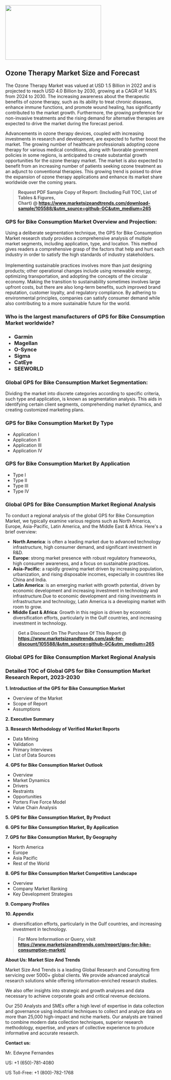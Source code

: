 <p><img class="alignnone size-medium wp-image-20088" src="https://ffe5etoiles.com/wp-content/uploads/2024/12/MST1-300x171.png" alt="" width="300" height="171" /></p><h2>Ozone Therapy Market Size and Forecast</h2><p>The Ozone Therapy Market was valued at USD 1.5 Billion in 2022 and is projected to reach USD 4.0 Billion by 2030, growing at a CAGR of 14.8% from 2024 to 2030. The increasing awareness about the therapeutic benefits of ozone therapy, such as its ability to treat chronic diseases, enhance immune functions, and promote wound healing, has significantly contributed to the market growth. Furthermore, the growing preference for non-invasive treatments and the rising demand for alternative therapies are expected to drive the market during the forecast period.</p><p>Advancements in ozone therapy devices, coupled with increasing investments in research and development, are expected to further boost the market. The growing number of healthcare professionals adopting ozone therapy for various medical conditions, along with favorable government policies in some regions, is anticipated to create substantial growth opportunities for the ozone therapy market. The market is also expected to benefit from an increasing number of patients seeking ozone treatment as an adjunct to conventional therapies. This growing trend is poised to drive the expansion of ozone therapy applications and enhance its market share worldwide over the coming years.</p></p><blockquote id="" class=""><strong>Request PDF Sample Copy of Report: (Including Full TOC, List of Tables &amp; Figures, Chart)&nbsp;@&nbsp;<strong><a href="https://www.marketsizeandtrends.com/download-sample/105588/&utm_source=github-GC&utm_medium=265" target="_blank">https://www.marketsizeandtrends.com/download-sample/105588/&utm_source=github-GC&utm_medium=265</a></strong></strong></blockquote><h3 id="" class="">GPS for Bike Consumption Market&nbsp;Overview and Projection:</h3><p id="" class="">Using a deliberate segmentation technique, the GPS for Bike Consumption Market research study provides a comprehensive analysis of multiple market segments, including application, type, and location. This method gives readers a comprehensive grasp of the factors that help and hurt each industry in order to satisfy the high standards of industry stakeholders. <br /> <br />Implementing sustainable practices involves more than just designing products; other operational changes include using renewable energy, optimizing transportation, and adopting the concepts of the circular economy. Making the transition to sustainability sometimes involves large upfront costs, but there are also long-term benefits, such improved brand reputation, customer loyalty, and regulatory compliance. By adhering to environmental principles, companies can satisfy consumer demand while also contributing to a more sustainable future for the world.</p><h3 id="" class="">Who is the largest manufacturers of&nbsp;GPS for Bike Consumption Market worldwide?</h3><h3 class=""><p><ul><li>Garmin </li><li> Magellan </li><li> O-Synce </li><li> Sigma </li><li> CatEye </li><li> SEEWORLD</li></ul></p></h3><h3 id="" class="">Global&nbsp;GPS for Bike Consumption Market Segmentation:</h3><p id="" class="">Dividing the market into discrete categories according to specific criteria, such type and application, is known as segmentation analysis. This aids in identifying certain client segments, comprehending market dynamics, and creating customized marketing plans.</p><h3 id="" class="">GPS for Bike Consumption Market&nbsp;By Type</h3><p><p><ul><li>Application I</li><li> Application II</li><li> Application III</li><li> Application IV</p></li></ul></p></p><h3 id="" class="">GPS for Bike Consumption Market&nbsp;By Application</h3><p class=""><p><ul><li>Type I</li><li> Type II</li><li> Type III</li><li> Type IV</li></ul></p></p><h3 id="" class="">Global GPS for Bike Consumption Market Regional Analysis</h3><p id="" class="">To conduct a regional analysis of the global GPS for Bike Consumption Market, we typically examine various regions such as North America, Europe, Asia-Pacific, Latin America, and the Middle East &amp; Africa. Here's a brief overview:</p><ul><li><strong>North America</strong>: is often a leading market due to advanced technology infrastructure, high consumer demand, and significant investment in R&amp;D.</li><li><strong>Europe</strong>: strong market presence with robust regulatory frameworks, high consumer awareness, and a focus on sustainable practices.</li><li><strong>Asia-Pacific</strong>: a rapidly growing market driven by increasing population, urbanization, and rising disposable incomes, especially in countries like China and India.</li><li><strong>Latin America</strong>: is an emerging market with growth potential, driven by economic development and increasing investment in technology and infrastructure.Due to economic development and rising investments in infrastructure and technology, Latin America is a developing market with room to grow.</li><li><strong>Middle East &amp; Africa</strong>: Growth in this region is driven by economic diversification efforts, particularly in the Gulf countries, and increasing investment in technology.</li></ul><blockquote id="" class=""><strong>Get a Discount On The Purchase Of This Report @ <strong><a href="https://www.marketsizeandtrends.com/ask-for-discount/105588/&utm_source=github-GC&utm_medium=265" target="_blank">https://www.marketsizeandtrends.com/ask-for-discount/105588/&utm_source=github-GC&utm_medium=265</a></strong></strong></blockquote><h3 id="" class="">Global GPS for Bike Consumption Market Regional Analysis</h3><h3 id="" class="">Detailed TOC of Global GPS for Bike Consumption Market Research Report, 2023-2030</h3><p id="" class=""><strong>1. Introduction of the GPS for Bike Consumption Market</strong></p><ul><li>Overview of the Market</li><li>Scope of Report</li><li>Assumptions</li></ul><p id="" class=""><strong>2. Executive Summary</strong></p><p id="" class=""><strong>3. Research Methodology of Verified Market Reports</strong></p><ul><li>Data Mining</li><li>Validation</li><li>Primary Interviews</li><li>List of Data Sources</li></ul><p id="" class=""><strong>4. GPS for Bike Consumption Market Outlook</strong></p><ul><li>Overview</li><li>Market Dynamics</li><li>Drivers</li><li>Restraints</li><li>Opportunities</li><li>Porters Five Force Model</li><li>Value Chain Analysis</li></ul><p id="" class=""><strong>5. GPS for Bike Consumption Market, By Product</strong></p><p id="" class=""><strong>6. GPS for Bike Consumption Market, By Application</strong></p><p id="" class=""><strong>7. GPS for Bike Consumption Market, By Geography</strong></p><ul><li>North America</li><li>Europe</li><li>Asia Pacific</li><li>Rest of the World</li></ul><p id="" class=""><strong>8. GPS for Bike Consumption Market Competitive Landscape</strong></p><ul><li>Overview</li><li>Company Market Ranking</li><li>Key Development Strategies</li></ul><p id="" class=""><strong>9. Company Profiles</strong></p><p id="" class=""><strong>10. Appendix</strong></p><ul><li>diversification efforts, particularly in the Gulf countries, and increasing investment in technology.</li></ul><blockquote id="" class=""><strong>For More Information or Query, visit <strong><strong><a href="https://www.marketsizeandtrends.com/report/gps-for-bike-consumption-market/" target="_blank">https://www.marketsizeandtrends.com/report/gps-for-bike-consumption-market/</a></strong></strong></strong></blockquote><p id="" class=""><strong>About Us: Market Size And Trends</strong></p><p id="" class="">Market Size And Trends is a leading Global Research and Consulting firm servicing over 5000+ global clients. We provide advanced analytical research solutions while offering information-enriched research studies.</p><p id="" class="">We also offer insights into strategic and growth analyses and data necessary to achieve corporate goals and critical revenue decisions.</p><p id="" class="">Our 250 Analysts and SMEs offer a high level of expertise in data collection and governance using industrial techniques to collect and analyze data on more than 25,000 high-impact and niche markets. Our analysts are trained to combine modern data collection techniques, superior research methodology, expertise, and years of collective experience to produce informative and accurate research.</p><p id="" class=""><strong>Contact us:</strong></p><p id="" class="">Mr. Edwyne Fernandes</p><p id="" class="">US: +1 (650)-781-4080</p><p id="" class="">US Toll-Free: +1 (800)-782-1768</p>
